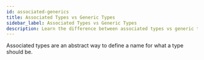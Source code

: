 ```yaml
---
id: associated-generics
title: Associated Types vs Generic Types
sidebar_label: Associated Types vs Generic Types
description: Learn the difference between associated types vs generic types.
---
```


Associated types are an abstract way to define a name for what a type should be.